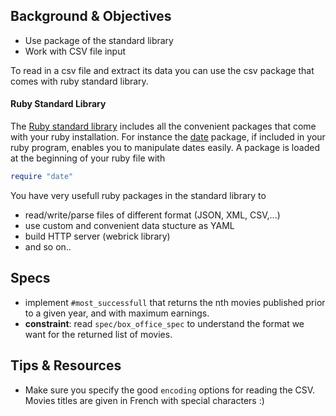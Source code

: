 ## Background & Objectives
- Use package of the standard library
- Work with CSV file input

To read in a csv file and extract its data you can use the csv package that comes with ruby standard library.

#### Ruby Standard Library
The [Ruby standard library](http://www.ruby-doc.org/stdlib-2.0.0/) includes all the convenient packages that come with your ruby installation. For instance the [date](http://www.ruby-doc.org/stdlib-2.1.1/libdoc/date/rdoc/index.html) package, if included in your ruby program, enables you to manipulate dates easily. A package is loaded at the beginning of your ruby file with

```ruby
require "date"
```

You have very usefull ruby packages in the standard library to
* read/write/parse files of different format (JSON, XML, CSV,...)
* use custom and convenient data stucture as YAML
* build HTTP server (webrick library)
* and so on..

## Specs
- implement `#most_successfull` that returns the nth movies published prior to a given year, and with maximum earnings.
- **constraint**: read `spec/box_office_spec` to understand the format we want for the returned list of movies.

## Tips & Resources
- Make sure you specify the good `encoding` options for reading the CSV. Movies titles are given in French with special characters :) 